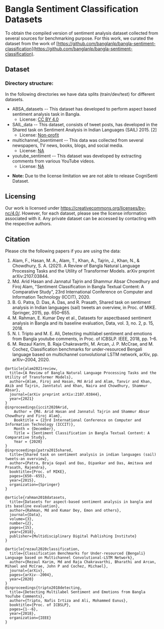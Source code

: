 # Bangla Sentiment Classification Datasets

To obtain the compiled version of sentiment analysis dataset collected from several sources for benchmarking purpose. For this work, we curated the dataset from the work of [https://github.com/banglanlp/bangla-sentiment-classification](https://github.com/banglanlp/bangla-sentiment-classification).

## Dataset

### Directory structure:
In the following directories we have data splits (train/dev/test) for different datasets.

* ABSA_datasets -- This dataset has developed to per­form aspect ­based sentiment analysis task in Bangla.
  - License: [CC BY 4.0](https://creativecommons.org/licenses/by/4.0/)
* SAIL_data -- This dataset, consists of tweet posts, has developed in the Shared task on Sentiment Analysis in Indian Languages (SAIL) 2015. [2]
  - License: [Non-profit](http://amitavadas.com/SAIL/)
* multichannel_bsentiment -- This data was collected from several newspapers, TV news, books, blogs, and social me­dia.
  - License: [NA](https://github.com/rezacsedu/Classification_Benchmarks_Benglai_NLP)
* youtube_sentiment -- This dataset was devel­oped by extracting comments from various YouTube videos.
  - License: [NA](https://www.kaggle.com/nit003/bangla-youtube-sentiment-and-emotion-datasets)
<!-- * consolidated -- all combined dataset from the above data splits -->
* **Note:** Due to the license limitation we are not able to release CogniSenti Dataset.


## Licensing

Our work is licensed under https://creativecommons.org/licenses/by-nc/4.0/. However, for each dataset, please see the license information associated with it. Any private dataset can be accessed by contacting with the respective authors.


## Citation

Please cite the following papers if you are using the data:

1. Alam, F., Hasan, M. A., Alam, T., Khan, A., Tajrin, J., Khan, N., & Chowdhury, S. A. (2021). A Review of Bangla Natural Language Processing Tasks and the Utility of Transformer Models. arXiv preprint arXiv:2107.03844.
2. Md. Arid Hasan and Jannatul Tajrin and Shammur Absar Chowdhury and Firoj Alam, "Sentiment Classification in Bangla Textual Content: A Comparative Study", 23rd International Conference on Computer and Information Technology (ICCIT), 2020.
3. B. G. Patra, D. Das, A. Das, and R. Prasath, Shared task on sentiment analysis in Indian languages (sail) tweets­ an overview, in Proc. of MIKE. Springer, 2015, pp. 650–655.
4. M. Rahman, E. Kumar Dey et al., Datasets for aspect­based sentiment analysis in Bangla and its baseline evaluation, Data, vol. 3, no. 2, p. 15, 2018.
5. N. I. Tripto and M. E. Ali, Detecting multilabel sentiment and emotions from Bangla youtube comments, in Proc. of ICBSLP. IEEE, 2018, pp. 1–6.
6. M. Rezaul Karim, B. Raja Chakravarthi, M. Arcan, J. P. McCrae, and M. Cochez, Classification benchmarks for under­-resourced Bengali language based on multichannel convolutional­ LSTM network, arXiv, pp. arXiv–2004, 2020.

```
@article{alam2021review,
  title={A Review of Bangla Natural Language Processing Tasks and the Utility of Transformer Models},
  author={Alam, Firoj and Hasan, Md Arid and Alam, Tanvir and Khan, Akib and Tajrin, Janntatul and Khan, Naira and Chowdhury, Shammur Absar},
  journal={arXiv preprint arXiv:2107.03844},
  year={2021}
}
@inproceedings{iccit2020Arid,
	Author = {Md. Arid Hasan and Jannatul Tajrin and Shammur Absar Chowdhury and Firoj Alam},
	Booktitle = {23rd International Conference on Computer and Information Technology (ICCIT)},
	Month = {December},
	Title = {Sentiment Classification in Bangla Textual Content: A Comparative Study},
	Year = {2020}
}
@inproceedings{patra2015shared,
  title={Shared task on sentiment analysis in indian languages (sail) tweets-an overview},
  author={Patra, Braja Gopal and Das, Dipankar and Das, Amitava and Prasath, Rajendra},
  booktitle={Proc. of MIKE},
  pages={650--655},
  year={2015},
  organization={Springer}
}

@article{rahman2018datasets,
  title={Datasets for aspect-based sentiment analysis in bangla and its baseline evaluation},
  author={Rahman, Md and Kumar Dey, Emon and others},
  journal={Data},
  volume={3},
  number={2},
  pages={15},
  year={2018},
  publisher={Multidisciplinary Digital Publishing Institute}
}

@article{rezaul2020classification,
  title={Classification Benchmarks for Under-resourced {Bengali} Language based on Multichannel Convolutional-LSTM Network},
  author={Rezaul Karim, Md and Raja Chakravarthi, Bharathi and Arcan, Mihael and McCrae, John P and Cochez, Michael},
  journal={arXiv},
  pages={arXiv--2004},
  year={2020}
}
@inproceedings{tripto2018detecting,
  title={Detecting Multilabel Sentiment and Emotions from Bangla YouTube Comments},
  author={Tripto, Nafis Irtiza and Ali, Mohammed Eunus},
  booktitle={Proc. of ICBSLP},
  pages={1--6},
  year={2018},
  organization={IEEE}
}
```
